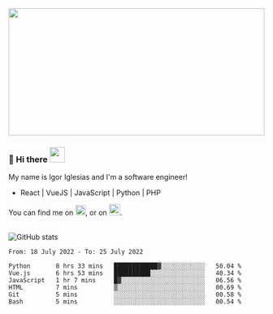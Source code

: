 <img src="https://c.tenor.com/KjVxfRrrncUAAAAd/matrix.gif" width="100%" height="250px">

### 🔭 Hi there <img src="https://raw.githubusercontent.com/MartinHeinz/MartinHeinz/master/wave.gif" width="30px">


My name is Igor Iglesias and I'm a software engineer!
<br>

<ul>
  <li> React | VueJS | JavaScript | Python | PHP </li>
</ul>
You can find me on <a href="https://twitter.com/IgorIglesias5"><img src="https://i.imgur.com/JLLlB5S.png" width="20px"></a>, or on <a href="https://www.linkedin.com/in/igor-iglesias-62478428/"><img src="https://i.imgur.com/PXyIkWx.png" width="22px"></a>.

<br>
<br>

![GitHub stats](https://github-readme-stats.vercel.app/api?username=igoiglesias&show_icons=true&count_private=true&theme=chartreuse-dark&hide_title=true)

<!--START_SECTION:waka-->

```text
From: 18 July 2022 - To: 25 July 2022

Python       8 hrs 33 mins   ████████████▓░░░░░░░░░░░░   50.04 %
Vue.js       6 hrs 53 mins   ██████████░░░░░░░░░░░░░░░   40.34 %
JavaScript   1 hr 7 mins     █▓░░░░░░░░░░░░░░░░░░░░░░░   06.56 %
HTML         7 mins          ▒░░░░░░░░░░░░░░░░░░░░░░░░   00.69 %
Git          5 mins          ░░░░░░░░░░░░░░░░░░░░░░░░░   00.58 %
Bash         5 mins          ░░░░░░░░░░░░░░░░░░░░░░░░░   00.54 %
```

<!--END_SECTION:waka-->
